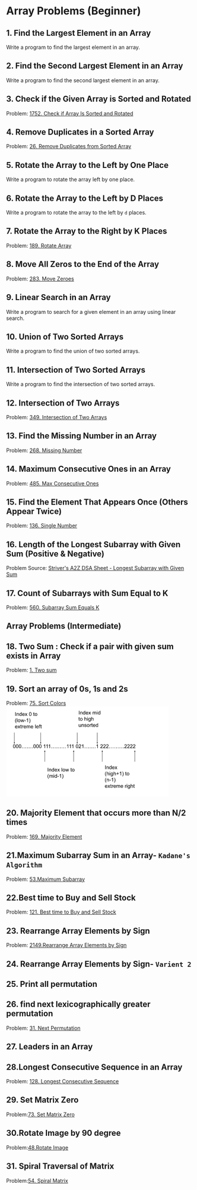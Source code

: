 # Array Problems (Beginner)

## 1. Find the Largest Element in an Array

Write a program to find the largest element in an array.

## 2. Find the Second Largest Element in an Array

Write a program to find the second largest element in an array.

## 3. Check if the Given Array is Sorted and Rotated

Problem: [1752. Check if Array Is Sorted and Rotated](https://leetcode.com/problems/check-if-array-is-sorted-and-rotated/description/)

## 4. Remove Duplicates in a Sorted Array

Problem: [26. Remove Duplicates from Sorted Array](https://leetcode.com/problems/remove-duplicates-from-sorted-array/description/)

## 5. Rotate the Array to the Left by One Place

Write a program to rotate the array left by one place.

## 6. Rotate the Array to the Left by D Places

Write a program to rotate the array to the left by `d` places.

## 7. Rotate the Array to the Right by K Places

Problem: [189. Rotate Array](https://leetcode.com/problems/rotate-array/description/)

## 8. Move All Zeros to the End of the Array

Problem: [283. Move Zeroes](https://leetcode.com/problems/move-zeroes/description/)

## 9. Linear Search in an Array

Write a program to search for a given element in an array using linear search.

## 10. Union of Two Sorted Arrays

Write a program to find the union of two sorted arrays.

## 11. Intersection of Two Sorted Arrays

Write a program to find the intersection of two sorted arrays.

## 12. Intersection of Two Arrays

Problem: [349. Intersection of Two Arrays](https://leetcode.com/problems/intersection-of-two-arrays/)

## 13. Find the Missing Number in an Array

Problem: [268. Missing Number](https://leetcode.com/problems/missing-number/description/)

## 14. Maximum Consecutive Ones in an Array

Problem: [485. Max Consecutive Ones](https://leetcode.com/problems/max-consecutive-ones/description/)

## 15. Find the Element That Appears Once (Others Appear Twice)

Problem: [136. Single Number](https://leetcode.com/problems/single-number/description/)

## 16. Length of the Longest Subarray with Given Sum (Positive & Negative)

Problem Source: [Striver's A2Z DSA Sheet - Longest Subarray with Given Sum](https://takeuforward.org/strivers-a2z-dsa-course/strivers-a2z-dsa-course-sheet-2/)

## 17. Count of Subarrays with Sum Equal to K

Problem: [560. Subarray Sum Equals K](https://leetcode.com/problems/subarray-sum-equals-k/description/)

## Array Problems (Intermediate)

## 18. Two Sum : Check if a pair with given sum exists in Array
Problem: [1. Two sum](https://leetcode.com/problems/two-sum/description/)

## 19. Sort an array of 0s, 1s and 2s
Problem: [75. Sort Colors](https://leetcode.com/problems/sort-colors/description/)
<img src="./Img/image.png" alt="Dutch National Flag">

## 20. Majority Element that occurs more than N/2 times
Problem: [169. Majority Element](https://leetcode.com/problems/majority-element/description/) 

## 21.Maximum Subarray Sum in an Array- `Kadane's Algorithm`
Problem: [53.Maximum Subarray](https://leetcode.com/problems/maximum-subarray/description/) 

## 22.Best time to Buy and Sell Stock
Problem: [121. Best time to Buy and Sell Stock](https://leetcode.com/problems/best-time-to-buy-and-sell-stock/description/)

## 23. Rearrange Array Elements by Sign
Problem: [2149.Rearrange Array Elements by Sign ](https://leetcode.com/problems/rearrange-array-elements-by-sign/description/)

## 24. Rearrange Array Elements by Sign- `Varient 2` 

## 25. Print all permutation 

## 26. find next lexicographically greater permutation
Problem: [31. Next Permutation](https://leetcode.com/problems/next-permutation/description/)

## 27. Leaders in an Array

## 28.Longest Consecutive Sequence in an Array
Problem: [128. Longest Consecutive Sequence ](https://leetcode.com/problems/longest-consecutive-sequence/description/)

## 29. Set Matrix Zero
Problem:[73. Set Matrix Zero ](https://leetcode.com/problems/set-matrix-zeroes/description/)

## 30.Rotate Image by 90 degree
Problem:[48.Rotate Image](https://leetcode.com/problems/rotate-image/description/)

## 31. Spiral Traversal of Matrix
Problem:[54. Spiral Matrix](https://leetcode.com/problems/spiral-matrix/description/)

